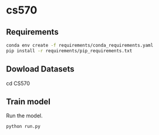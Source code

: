 # cs570
## Requirements
```bash
conda env create -f requirements/conda_requirements.yaml
pip install -r requirements/pip_requirements.txt
```

## Dowload Datasets
cd CS570




## Train model
Run the model.
```
python run.py
```
